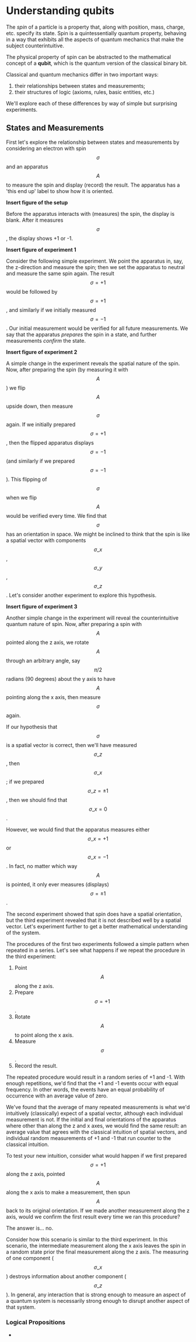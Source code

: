 # Understanding qubits

The _spin_ of a particle is a property that, along with position, mass, charge, etc. specify its state. Spin is a quintessentially quantum property, behaving in a way that exhibits all the aspects of quantum mechanics that make the subject counterintuitive.

The physical property of spin can be abstracted to the mathematical concept of a **qubit**, which is the quantum version of the classical binary bit.

Classical and quantum mechanics differ in two important ways:

1. their relationships between states and measurements;
2. their structures of logic \(axioms, rules, basic entities, etc.\)

We'll explore each of these differences by way of simple but surprising experiments.

## States and Measurements

First let's explore the relationship between states and measurements by considering an electron with spin $$\sigma$$ and an apparatus $$A$$ to measure the spin and display \(record\) the result. The apparatus has a 'this end up' label to show how it is oriented.



**Insert figure of the setup**

Before the apparatus interacts with \(measures\) the spin, the display is blank. After it measures $$\sigma$$, the display shows +1 or -1.

**Insert figure of experiment 1**

Consider the following simple experiment. We point the apparatus in, say, the z-direction and measure the spin; then we set the apparatus to neutral and measure the same spin again. The result $$\sigma = +1$$ would be followed by $$\sigma = +1$$ , and similarly if we initially measured $$\sigma = -1$$. Our initial measurement would be verified for all future measurements. We say that the apparatus _prepares_ the spin in a state, and further measurements _confirm_ the state.

**Insert figure of experiment 2**

A simple change in the experiment reveals the spatial nature of the spin. Now, after preparing the spin \(by measuring it with $$A$$\) we flip $$A$$ upside down, then measure $$\sigma$$ again. If we initially prepared $$\sigma = +1$$, then the flipped apparatus displays $$\sigma = -1$$ \(and similarly if we prepared $$\sigma = -1$$\). This flipping of $$\sigma$$ when we flip $$A$$ would be verified every time. We find that $$\sigma$$ has an orientation in space. We might be inclined to think that the spin is like a spatial vector with components $$\sigma\_x$$, $$\sigma\_y$$, $$\sigma\_z$$. Let's consider another experiment to explore this hypothesis.

**Insert figure of experiment 3**

Another simple change in the experiment will reveal the counterintuitive quantum nature of spin. Now, after preparing a spin with $$A$$ pointed along the z axis, we rotate $$A$$ through an arbitrary angle, say $$\pi/2$$ radians \(90 degrees\) about the y axis to have $$A$$ pointing along the x axis, then measure $$\sigma$$ again.

If our hypothesis that $$\sigma$$ is a spatial vector is correct, then we'll have measured $$\sigma\_z$$, then $$\sigma\_x$$; if we prepared $$\sigma\_z = \pm 1$$, then we should find that $$\sigma\_x = 0$$.

However, we would find that the apparatus measures either $$\sigma\_x = +1$$ or $$\sigma\_x = -1$$. In fact, no matter which way $$A$$ is pointed, it only ever measures \(displays\) $$\sigma = \pm 1$$.

The second experiment showed that spin does have a spatial orientation, but the third experiment revealed that it is not described well by a spatial vector. Let's experiment further to get a better mathematical understanding of the system.

The procedures of the first two experiments followed a simple pattern when repeated in a series. Let's see what happens if we repeat the procedure in the third experiment:

1. Point $$A$$ along the z axis.
2. Prepare $$\sigma = +1$$.
3. Rotate $$A$$ to point along the x axis.
4. Measure $$\sigma$$.
5. Record the result.

The repeated procedure would result in a random series of +1 and -1. With enough repetitions, we'd find that the +1 and -1 events occur with equal frequency. In other words, the events have an equal probability of occurrence with an average value of zero.

We've found that the average of many repeated measurements is what we'd intuitively \(classically\) expect of a spatial vector, although each individual measurement is not. If the initial and final orientations of the apparatus where other than along the z and x axes, we would find the same result: an average value that agrees with the classical intuition of spatial vectors, and individual random measurements of +1 and -1 that run counter to the classical intuition.

To test your new intuition, consider what would happen if we first prepared $$\sigma = +1$$ along the z axis, pointed $$A$$ along the x axis to make a measurement, then spun $$A$$ back to its original orientation. If we made another measurement along the z axis, would we confirm the first result every time we ran this procedure?

The answer is... no.

Consider how this scenario is similar to the third experiment. In this scenario, the intermediate measurement along the x axis leaves the spin in a random state prior the final measurement along the z axis. The measuring of one component \($$\sigma\_x$$\) destroys information about another component \($$\sigma\_z$$\). In general, any interaction that is strong enough to measure an aspect of a quantum system is necessarily strong enough to disrupt another aspect of that system.

### Logical Propositions

* 
